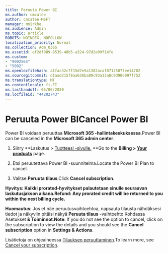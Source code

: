 ```yaml
---
title: Peruuta Power BI
ms.author: cmcatee
author: cmcatee-MSFT
manager: mnirkhe
ms.audience: Admin
ms.topic: article
ROBOTS: NOINDEX, NOFOLLOW
localization_priority: Normal
ms.collection: Adm_O365
ms.assetid: ef2df989-8539-48b5-a324-97d2e09f14fe
ms.custom:
- "9002564"
- "5092"
ms.openlocfilehash: a1fac32c7f15d7e9a1382acaf87125877ee14782
ms.sourcegitcommit: d1aad215f8aa636ba89c93a13a0c9d90e997f752
ms.translationtype: MT
ms.contentlocale: fi-FI
ms.lasthandoff: 05/06/2020
ms.locfileid: "44282743"
---
```

# <a name="cancel-power-bi"></a><span data-ttu-id="c97d8-102">Peruuta Power BI</span><span class="sxs-lookup"><span data-stu-id="c97d8-102">Cancel Power BI</span></span>

<span data-ttu-id="c97d8-103">Power BI voidaan peruuttaa **Microsoft 365 -hallintakeskuksessa**.</span><span class="sxs-lookup"><span data-stu-id="c97d8-103">Power BI can be canceled in the **Microsoft 365 admin center**.</span></span>  

1. <span data-ttu-id="c97d8-104">Siirry \*\*Laskutus > [Tuotteesi -sivulle.](https://go.microsoft.com/fwlink/p/?linkid=842054) \*\*</span><span class="sxs-lookup"><span data-stu-id="c97d8-104">Go to the **Billing > [Your products](https://go.microsoft.com/fwlink/p/?linkid=842054)** page.</span></span>

2. <span data-ttu-id="c97d8-105">Etsi peruutettava Power BI -suunnitelma.</span><span class="sxs-lookup"><span data-stu-id="c97d8-105">Locate the Power BI Plan to cancel.</span></span>

3. <span data-ttu-id="c97d8-106">Valitse **Peruuta tilaus**.</span><span class="sxs-lookup"><span data-stu-id="c97d8-106">Click **Cancel subscription**.</span></span>

<span data-ttu-id="c97d8-107">**Hyvitys: Kaikki prorated-hyvitykset palautetaan sinulle seuraavan laskutusjakson aikana.**</span><span class="sxs-lookup"><span data-stu-id="c97d8-107">**Refund: Any prorated credit will be returned to you within the next billing cycle.**</span></span>

<span data-ttu-id="c97d8-108">**Huomautus**: Jos et näe peruutusvaihtoehtoa, napsauta tilausta nähdäksesi tiedot ja näkyviin pitäisi näkyä **Peruuta tilaus** -vaihtoehto Kohdassa Asetukset **& Toiminnot**.</span><span class="sxs-lookup"><span data-stu-id="c97d8-108">**Note**: If you do not see the option to cancel, click on the subscription to view the details and you should see the **Cancel subscription** option in **Settings & Actions**.</span></span>

<span data-ttu-id="c97d8-109">Lisätietoja on ohjeaiheessa [Tilauksen peruuttaminen](https://docs.microsoft.com/microsoft-365/commerce/subscriptions/cancel-your-subscription).</span><span class="sxs-lookup"><span data-stu-id="c97d8-109">To learn more, see [Cancel your subscription](https://docs.microsoft.com/microsoft-365/commerce/subscriptions/cancel-your-subscription).</span></span>
